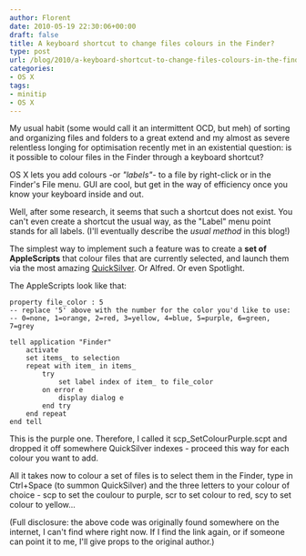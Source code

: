 ```yaml
---
author: Florent
date: 2010-05-19 22:30:06+00:00
draft: false
title: A keyboard shortcut to change files colours in the Finder?
type: post
url: /blog/2010/a-keyboard-shortcut-to-change-files-colours-in-the-finder/
categories:
- OS X
tags:
- minitip
- OS X
---
```


My usual habit (some would call it an intermittent OCD, but meh) of sorting and organizing files and folders to a great extend and my almost as severe relentless longing for optimisation recently met in an existential question: is it possible to colour files in the Finder through a keyboard shortcut?

OS X lets you add colours -or _"labels"_- to a file by right-click or in the Finder's File menu. GUI are cool, but get in the way of efficiency once you know your keyboard inside and out.

Well, after some research, it seems that such a shortcut does not exist. You can't even create a shortcut the usual way, as the "Label" menu point stands for all labels. (I'll eventually describe the _usual method_ in this blog!)

The simplest way to implement such a feature was to create a **set of AppleScripts** that colour files that are currently selected, and launch them via the most amazing [QuickSilver](http://www.blacktree.com/). Or Alfred. Or even Spotlight.

The AppleScripts look like that:

    
```applescript
property file_color : 5
-- replace '5' above with the number for the color you'd like to use:
-- 0=none, 1=orange, 2=red, 3=yellow, 4=blue, 5=purple, 6=green, 7=grey 

tell application "Finder"
	activate
	set items_ to selection
	repeat with item_ in items_
		try
			set label index of item_ to file_color
		on error e
			display dialog e
		end try
	end repeat
end tell
```


This is the purple one. Therefore, I called it scp_SetColourPurple.scpt and dropped it off somewhere QuickSilver indexes - proceed this way for each colour you want to add.
  
  
All it takes now to colour a set of files is to select them in the Finder, type in Ctrl+Space (to summon QuickSilver) and the three letters to your colour of choice - scp to set the coulour to purple, scr to set colour to red, scy to set colour to yellow...
  
  

(Full disclosure: the above code was originally found somewhere on the internet, I can't find where right now. If I find the link again, or if someone can point it to me, I'll give props to the original author.)
